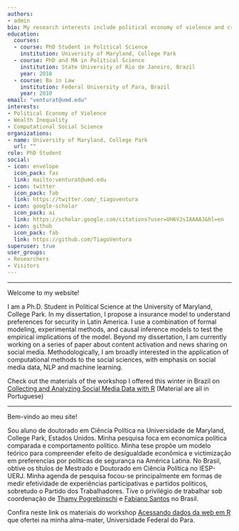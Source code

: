```yaml
---
authors:
- admin
bio: My research interests include political economy of violence and crime in Latin America. 
education:
  courses:
  - course: PhD Student in Political Science
    institution: University of Maryland, College Park
  - course: PhD and MA in Political Science
    institution: State University of Rio de Janeiro, Brazil
    year: 2018
  - course: Ba in Law
    institution: Federal University of Para, Brazil
    year: 2010
email: "venturat@umd.edu"
interests:
- Political Economy of Violence
- Wealth Inequality
- Computational Social Science
organizations:
- name: University of Maryland, College Park
  url: ""
role: PhD Student
social:
- icon: envelope
  icon_pack: fas
  link: mailto:venturat@umd.edu
- icon: twitter
  icon_pack: fab
  link: https://twitter.com/_tiagoventura
- icon: google-scholar
  icon_pack: ai
  link: https://scholar.google.com/citations?user=UH6VJsIAAAAJ&hl=en
- icon: github
  icon_pack: fab
  link: https://github.com/TiagoVentura
superuser: true
user_groups:
- Researchers
- Visitors
---
```


<hr>

Welcome to my website! 

I am a Ph.D. Student in Political Science at the University of Maryland, College Park. 
In my dissertation, I propose a insurance model to understand preferences for security in Latin America. I use a combination of formal modeling, experimental methods, and causal inference models to test the empirical implications of the model. Beyond my dissertation, I am currently working on a series of paper about content activation and news sharing on social media. Methodologically,  I am broadly interested in the application of computational methods to the social sciences, with emphasis on social media data, NLP and machine learning.

Check out the materials of the workshop I offered this winter in Brazil on [Collecting and Analyzing Social Media Data with R](https://tiagoventura.github.io/workshop_ufpa/) (Material are all in Portuguese)

<hr>

Bem-vindo ao meu site!

Sou aluno de doutorado em Ciência Política na Universidade de Maryland, College Park, Estados Unidos. Minha pesquisa foca em economica política comparada e comportamento político. Minha tese propõe um modelo teórico para compreender efeito de desigualdade econômica e victimização em preferencias por políticas de segurança na América Latina. No Brasil, obtive os títulos de  Mestrado e Doutorado em Ciência Política no IESP-UERJ. Minha agenda de pesquisa focou-se principalmente em formas de medir efetividade de experiências participativas e partidos politicos, sobretudo o Partido dos Trabalhadores. Tive o privilégio de trabalhar sob coordenação de [Thamy Pogrebinschi](https://thamypogrebinschi.org/) e [Fabiano Santos](http://www.iesp.uerj.br/es/docentes/fabiano-guilherme-mendes-santos/) no Brasil. 
 
Confira neste link os materiais do workshop [Acessando dados da web em R](https://tiagoventura.github.io/workshop_ufpa/) que ofertei na minha alma-mater, Universidade Federal do Para. 


